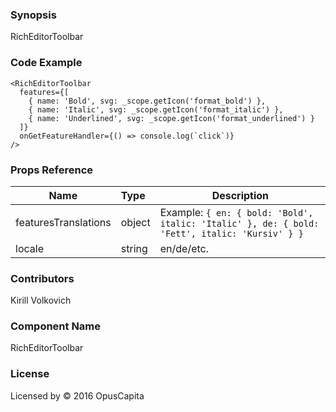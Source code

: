 ### Synopsis

RichEditorToolbar

### Code Example

```
<RichEditorToolbar 
  features={[
    { name: 'Bold', svg: _scope.getIcon('format_bold') },
    { name: 'Italic', svg: _scope.getIcon('format_italic') },
    { name: 'Underlined', svg: _scope.getIcon('format_underlined') }
  ]}
  onGetFeatureHandler={() => console.log(`click`)}
/>
```

### Props Reference

| Name                          | Type                  | Description                                                |
| ------------------------------|:----------------------| -----------------------------------------------------------|
| featuresTranslations | object | Example: `{ en: { bold: 'Bold', italic: 'Italic' }, de: { bold: 'Fett', italic: 'Kursiv' } }` |
| locale | string | en/de/etc. |

### Contributors
Kirill Volkovich

### Component Name

RichEditorToolbar

### License

Licensed by © 2016 OpusCapita

